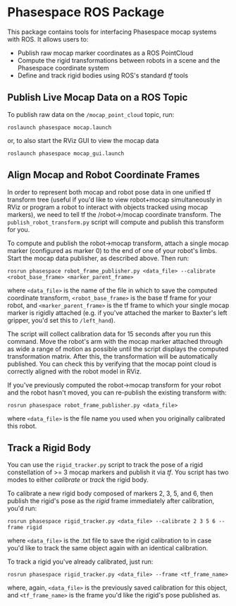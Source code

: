 Phasespace ROS Package
======================
This package contains tools for interfacing Phasespace mocap systems with ROS. It allows users to:
- Publish raw mocap marker coordinates as a ROS PointCloud
- Compute the rigid transformations between robots in a scene and the Phasespace coordinate system
- Define and track rigid bodies using ROS's standard _tf_ tools


Publish Live Mocap Data on a ROS Topic
--------------------------------------
To publish raw data on the `/mocap_point_cloud` topic, run:
```
roslaunch phasespace mocap.launch
```

or, to also start the RViz GUI to view the mocap data
```
roslaunch phasespace mocap_gui.launch
```


Align Mocap and Robot Coordinate Frames
---------------------------------------
In order to represent both mocap and robot pose data in one unified tf transform tree (useful if you'd like to view robot+mocap simultaneously in RViz or program a robot to interact with objects tracked using mocap markers), we need to tell tf the /robot->/mocap coordinate transform. The `publish_robot_transform.py` script will compute and publish this transform for you.

To compute and publish the robot->mocap transform, attach a single mocap marker (configured as marker 0) to the end of one of your robot's limbs. Start the mocap data publisher, as described above. Then run:
```
rosrun phasespace robot_frame_publisher.py <data_file> --calibrate <robot_base_frame> <marker_parent_frame>
```
where `<data_file>` is the name of the file in which to save the computed coordinate transform, `<robot_base_frame>` is the base tf frame for your robot, and `<marker_parent_frame>` is the tf frame to which your single mocap marker is rigidly attached (e.g. if you've attached the marker to Baxter's left gripper, you'd set this to `/left_hand`).

The script will collect calibration data for 15 seconds after you run this command. Move the robot's arm with the mocap marker attached through as wide a range of motion as possible until the script displays the computed transformation matrix. After this, the transformation will be automatically published. You can check this by verifying that the mocap point cloud is correctly aligned with the robot model in RViz.

If you've previously computed the robot->mocap transform for your robot and the robot hasn't moved, you can re-publish the existing transform with:
```
rosrun phasespace robot_frame_publisher.py <data_file>
```
where `<data_file>` is the file name you used when you originally calibrated this robot.


Track a Rigid Body
------------------
You can use the `rigid_tracker.py` script to track the pose of a rigid constellation of >= 3 mocap markers and publish it via _tf_. You script has two modes to either _calibrate_ or _track_ the rigid body.

To calibrate a new rigid body composed of markers 2, 3, 5, and 6, then publish the rigid's pose as the _rigid_ frame immediately after calibration, you'd run:
```
rosrun phasespace rigid_tracker.py <data_file> --calibrate 2 3 5 6 --frame rigid
```
where `<data_file>` is the .txt file to save the rigid calibration to in case you'd like to track the same object again with an identical calibration.

To track a rigid you've already calibrated, just run:
```
rosrun phasespace rigid_tracker.py <data_file> --frame <tf_frame_name>
```
where, again, `<data_file>` is the previously saved calibration for this object, and `<tf_frame_name>` is the frame you'd like the rigid's pose published as.
